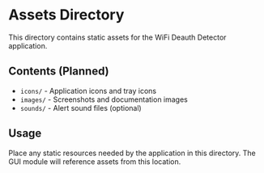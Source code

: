 # Assets Directory

This directory contains static assets for the WiFi Deauth Detector application.

## Contents (Planned)

- `icons/` - Application icons and tray icons
- `images/` - Screenshots and documentation images  
- `sounds/` - Alert sound files (optional)

## Usage

Place any static resources needed by the application in this directory.
The GUI module will reference assets from this location.